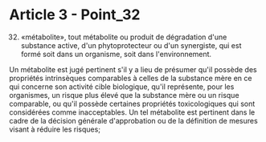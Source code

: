 # Article 3 - Point_32

32) «métabolite», tout métabolite ou produit de dégradation d'une substance active, d'un phytoprotecteur ou d'un synergiste, qui est formé soit dans un organisme, soit dans l'environnement.

Un métabolite est jugé pertinent s'il y a lieu de présumer qu'il possède des propriétés intrinsèques comparables à celles de la substance mère en ce qui concerne son activité cible biologique, qu'il représente, pour les organismes, un risque plus élevé que la substance mère ou un risque comparable, ou qu'il possède certaines propriétés toxicologiques qui sont considérées comme inacceptables. Un tel métabolite est pertinent dans le cadre de la décision générale d'approbation ou de la définition de mesures visant à réduire les risques;
